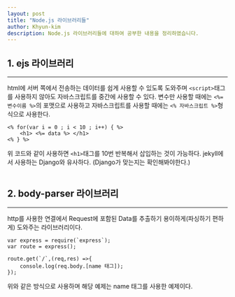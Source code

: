 ```yaml
---
layout: post
title: "Node.js 라이브러리들"
author: Khyun-kim
description: Node.js 라이브러리들에 대하여 공부한 내용을 정리하였습니다.
---
```


## 1. ejs 라이브러리
---
html에 서버 쪽에서 전송하는 데이터를 쉽게 사용할 수 있도록 도와주며 `<script>`태그를 사용하지 않아도 자바스크립트를 중간에 사용할 수 있다.
변수만 사용할 때에는 `<%= 변수이름 %>`의 포맷으로 사용하고 자바스크립트를 사용할 때에는 `<% 자바스크립트 %>`형식으로 사용한다.

```
<% for(var i = 0 ; i < 10 ; i++) { %>
    <h1> <%= data %> </h1>
<% } %>
```

위 코드와 같이 사용하면 `<h1>`태그를 10번 반복해서 삽입하는 것이 가능하다. jekyll에서 사용하는 Django와 유사하다. (Django가 맞는지는 확인해봐야한다.)
<br><br>
## 2. body-parser 라이브러리
---
http를 사용한 연결에서 Request에 포함된 Data를 추출하기 용이하게(파싱하기 편하게) 도와주는 라이브러리이다.
```
var express = require(`express`);
var route = express();

route.get(`/`,(req,res) =>{
    console.log(req.body.[name 태그]);
});
```
위와 같은 방식으로 사용하며 해당 예제는 name 태그를 사용한 예제이다.